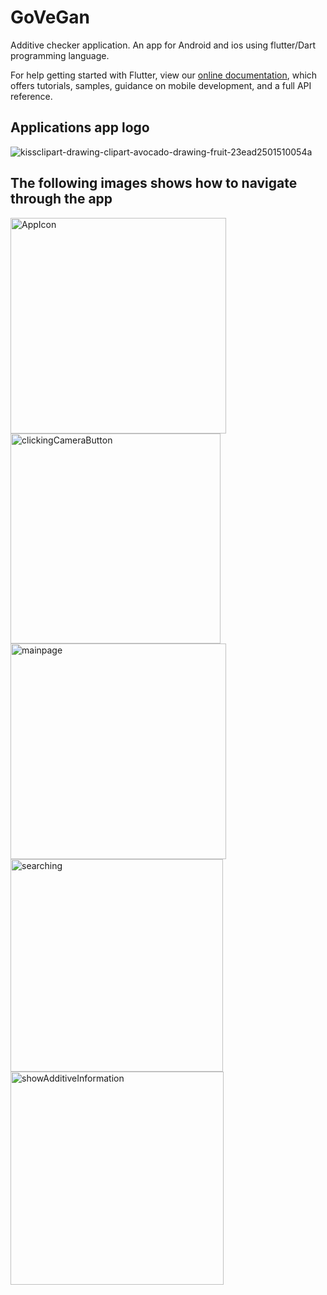 # GoVeGan

Additive checker application. An app for Android and ios using flutter/Dart programming language.


For help getting started with Flutter, view our
[online documentation](https://flutter.dev/docs), which offers tutorials,
samples, guidance on mobile development, and a full API reference.

## Applications app logo
![kissclipart-drawing-clipart-avocado-drawing-fruit-23ead2501510054a](https://user-images.githubusercontent.com/28447568/78143459-9c6e1880-742e-11ea-93dc-f4c10456cbdf.png)

## The following images shows how to navigate through the app

<img width="345" alt="AppIcon" src="https://user-images.githubusercontent.com/28447568/78175138-aefe4700-745a-11ea-902e-4b3b002ad11b.png">

<img width="336" alt="clickingCameraButton" src="https://user-images.githubusercontent.com/28447568/78175148-b32a6480-745a-11ea-9c38-9aaf6351298e.png">

<img width="345" alt="mainpage" src="https://user-images.githubusercontent.com/28447568/78175151-b3c2fb00-745a-11ea-8328-4cb29e53f99d.png">

<img width="340" alt="searching" src="https://user-images.githubusercontent.com/28447568/78175153-b45b9180-745a-11ea-8e14-75a18b3c10c9.png">

<img width="341" alt="showAdditiveInformation" src="https://user-images.githubusercontent.com/28447568/78175159-b4f42800-745a-11ea-88f8-f1b890298200.png">
